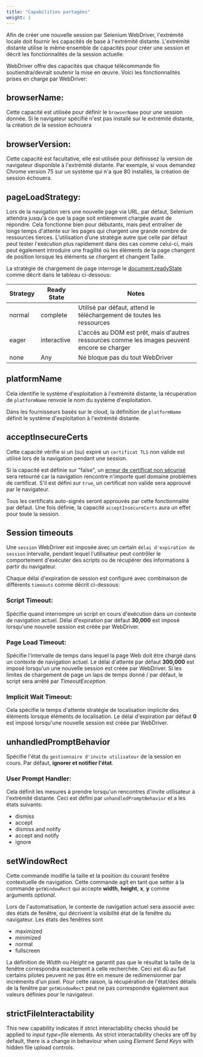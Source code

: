 ```yaml
---
title: "Capabilities partagées"
weight: 1
---
```


Afin de créer une nouvelle session par 
Selenium WebDriver, l'extrémité locale doit fournir 
les capacités de base à l'extrémité distante. L'extrémité 
distante utilise le même ensemble de capacités pour
créer une session et décrit les fonctionnalités 
de la session actuelle. 

WebDriver offre des capacités que chaque télécommande
fin soutiendra/devrait soutenir la mise en œuvre.
Voici les fonctionnalités prises en charge par WebDriver:

## browserName:

Cette capacité est utilisée pour définir 
le `browserName` pour une session donnée.
Si le navigateur spécifié n'est pas installé sur le
extrémité distante, la création de la session échouera

## browserVersion: 

Cette capacité est facultative, elle est utilisée pour
définissez la version de navigateur disponible à l'extrémité distante.
Par exemple, si vous demandez Chrome version 75 sur un système qui
n'a que 80 installés, la création de session échouera.

## pageLoadStrategy:

Lors de la navigation vers une nouvelle page via URL, 
par défaut, Selenium attendra jusqu'à ce que la 
page soit entièrement chargée avant de répondre. 
Cela fonctionne bien pour débutants, mais peut entraîner 
de longs temps d'attente sur les pages qui chargent une grande
nombre de ressources tierces. L’utilisation d’une 
stratégie autre que celle par défaut peut
tester l'exécution plus rapidement dans des cas 
comme celui-ci, mais peut également introduire une fragilité
où les éléments de la page changent de position 
lorsque les éléments se chargent et changent Taille.

La stratégie de chargement de page interroge le
[document.readyState](//developer.mozilla.org/fr/docs/Web/API/Document/readyState)
comme décrit dans le tableau ci-dessous:

| Strategy | Ready State | Notes |
| -------- | ----------- | ----- |
| normal | complete | Utilisé par défaut, attend le téléchargement de toutes les ressources |
| eager | interactive | L'accès au DOM est prêt, mais d'autres ressources comme les images peuvent encore se charger |
| none | Any | Ne bloque pas du tout WebDriver |

## platformName

Cela identifie le système d'exploitation à 
l'extrémité distante, la récupération de 
`platformName` renvoie le nom du système d'exploitation.

Dans les fournisseurs basés sur le cloud,
la définition de `platformName` définit 
le système d'exploitation à l'extrémité distante.

## acceptInsecureCerts

Cette capacité vérifie si un (ou) expiré
un `certificat TLS` non valide est 
utilisé lors de la navigation
pendant une session.

Si la capacité est définie sur "false", un
[erreur de certificat non sécurisé](//developer.mozilla.org/fr/docs/Web/WebDriver/Errors/InsecureCertificate)
sera retourné car la navigation rencontre n'importe quel domaine
problèmes de certificat. S'il est défini sur 
`true`, un certificat non valide sera
approuvé par le navigateur.

Tous les certificats auto-signés seront approuvés 
par cette fonctionnalité par défaut.
Une fois définie, la capacité `acceptInsecureCerts` aura un
effet pour toute la session.

## Session timeouts

Une `session` WebDriver est imposée avec un 
certain `délai d'expiration de session`
intervalle, pendant lequel l'utilisateur 
peut contrôler le comportement d'exécuter des 
scripts ou de récupérer des informations à partir du navigateur.

Chaque délai d'expiration de session est configuré avec
combinaison de différents `timeouts` comme décrit ci-dessous:

### Script Timeout:

Spécifie quand interrompre un script en cours 
d'exécution dans un contexte de navigation actuel. 
Délai d'expiration par défaut **30,000**
est imposé lorsqu'une nouvelle session 
est créée par WebDriver.

### Page Load Timeout:

Spécifie l'intervalle de temps dans lequel la page Web
doit être chargé dans un contexte de navigation actuel.
Le délai d'attente par défaut **300,000** est imposé lorsqu'un
une nouvelle session est créée par WebDriver. 
Si les limites de chargement de page un 
laps de temps donné / par défaut, le script sera arrêté par
_TimeoutException_.

### Implicit Wait Timeout:

Cela spécifie le temps d'attente
stratégie de localisation implicite des éléments lorsque
éléments de localisation. Le délai d'expiration par défaut **0**
est imposé lorsqu'une nouvelle session est créée par WebDriver.

## unhandledPromptBehavior

Spécifie l'état du `gestionnaire d'invite utilisateur` 
de la session en cours.
Par défaut, **ignorer et notifier l'état**.

### User Prompt Handler:

Cela définit les mesures à prendre lorsqu'un
rencontres d'invite utilisateur à l'extrémité 
distante. Ceci est défini par
`unhandledPromptBehavior` et a les états suivants:

* dismiss
* accept
* dismiss and notify
* accept and notify
* ignore

## setWindowRect

Cette commande modifie la taille et la 
position du courant fenêtre contextuelle de 
navigation. Cette commande agit en tant que setter
à la commande `getWindowRect` qui accepte **width**, **height**,
**x**, **y** comme arguments _optional_.

Lors de l'automatisation, le contexte de navigation actuel sera associé
avec des états de fenêtre, qui décrivent la visibilité
état de la fenêtre du navigateur. Les états des fenêtres sont

* maximized
* minimized
* normal
* fullscreen

La définition de _Width_ ou _Height_ ne garantit 
pas que le résultat la taille de la fenêtre correspondra 
exactement à celle recherchée. Ceci est dû au fait
certains pilotes peuvent ne pas être en mesure de 
redimensionner par incréments d'un pixel.
Pour cette raison, la récupération de l'état/des 
détails de la fenêtre par `getWindowRect`
peut ne pas correspondre également aux 
valeurs définies pour le navigateur.

## strictFileInteractability

This new capability indicates if strict interactability checks 
should be applied to _input type=file_ elements. As strict interactability 
checks are off by default, there is a change in behaviour 
when using _Element Send Keys_ with hidden file upload controls.